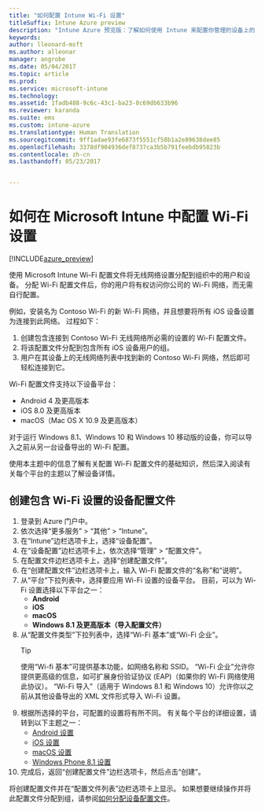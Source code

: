 ```yaml
---
title: "如何配置 Intune Wi-Fi 设置"
titleSuffix: Intune Azure preview
description: "Intune Azure 预览版：了解如何使用 Intune 来配置你管理的设备上的 Wi-Fi 连接。"
keywords: 
author: lleonard-msft
ms.author: alleonar
manager: angrobe
ms.date: 05/04/2017
ms.topic: article
ms.prod: 
ms.service: microsoft-intune
ms.technology: 
ms.assetid: 1fadb488-9c6c-43c1-ba23-8c69db633b96
ms.reviewer: karanda
ms.suite: ems
ms.custom: intune-azure
ms.translationtype: Human Translation
ms.sourcegitcommit: 9ff1adae93fe6873f5551cf58b1a2e89638dee85
ms.openlocfilehash: 3378df904936def8737ca3b5b791feebdb95823b
ms.contentlocale: zh-cn
ms.lasthandoff: 05/23/2017


---
```


# <a name="how-to-configure-wi-fi-settings-in-microsoft-intune"></a>如何在 Microsoft Intune 中配置 Wi-Fi 设置

[!INCLUDE[azure_preview](./includes/azure_preview.md)]

使用 Microsoft Intune Wi-Fi 配置文件将无线网络设置分配到组织中的用户和设备。 分配 Wi-Fi 配置文件后，你的用户将有权访问你公司的 Wi-Fi 网络，而无需自行配置。

例如，安装名为 Contoso Wi-Fi 的新 Wi-Fi 网络，并且想要将所有 iOS 设备设置为连接到此网络。 过程如下：

1. 创建包含连接到 Contoso Wi-Fi 无线网络所必需的设置的 Wi-Fi 配置文件。
2. 将该配置文件分配到包含所有 iOS 设备用户的组。
3. 用户在其设备上的无线网络列表中找到新的 Contoso Wi-Fi 网络，然后即可轻松连接到它。

Wi-Fi 配置文件支持以下设备平台：

- Android 4 及更高版本
- iOS 8.0 及更高版本
- macOS（Mac OS X 10.9 及更高版本）

对于运行 Windows 8.1、Windows 10 和 Windows 10 移动版的设备，你可以导入之前从另一台设备导出的 Wi-Fi 配置。

使用本主题中的信息了解有关配置 Wi-Fi 配置文件的基础知识，然后深入阅读有关每个平台的主题以了解设备详情。

## <a name="create-a-device-profile-containing-wi-fi-settings"></a>创建包含 Wi-Fi 设置的设备配置文件

1. 登录到 Azure 门户中。
2. 依次选择“更多服务” > “其他” > “Intune”。
3. 在“Intune”边栏选项卡上，选择“设备配置”。
2. 在“设备配置”边栏选项卡上，依次选择“管理” > “配置文件”。
3. 在配置文件边栏选项卡上，选择“创建配置文件”。
4. 在“创建配置文件”边栏选项卡上，输入 Wi-Fi 配置文件的“名称”和“说明”。
5. 从“平台”下拉列表中，选择要应用 Wi-Fi 设置的设备平台。 目前，可以为 Wi-Fi 设置选择以下平台之一：
    - **Android**
    - **iOS**
    - **macOS**
    - **Windows 8.1 及更高版本（导入配置文件）**
6. 从“配置文件类型”下拉列表中，选择“Wi-Fi 基本”或“Wi-Fi 企业”。
    >[!TIP]
    >使用“Wi-fi 基本”可提供基本功能，如网络名称和 SSID。 “Wi-Fi 企业”允许你提供更高级的信息，如可扩展身份验证协议 (EAP)（如果你的 Wi-Fi 网络使用此协议）。 “Wi-Fi 导入”（适用于 Windows 8.1 和 Windows 10）允许你以之前从其他设备导出的 XML 文件形式导入 Wi-Fi 设置。
7. 根据所选择的平台，可配置的设置将有所不同。 有关每个平台的详细设置，请转到以下主题之一：
    - [Android 设置](wi-fi-settings-android.md)
    - [iOS 设置](wi-fi-settings-ios.md)
    - [macOS 设置](wi-fi-settings-macos.md)
    - [Windows Phone 8.1 设置](wi-fi-settings-import-windows-8-1.md)
8. 完成后，返回“创建配置文件”边栏选项卡，然后点击“创建”。

将创建配置文件并在“配置文件列表”边栏选项卡上显示。
如果想要继续操作并将此配置文件分配到组，请参阅[如何分配设备配置文件](device-profile-assign.md)。


